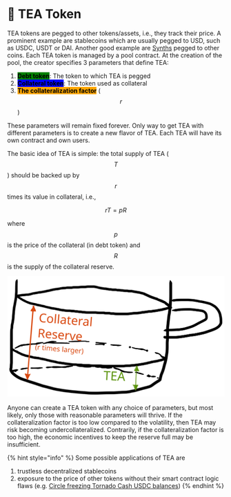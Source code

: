 # 🍵 TEA Token

TEA tokens are pegged to other tokens/assets, i.e., they track their price. A prominent example are stablecoins which are usually pegged to USD, such as USDC, USDT or DAI. Another good example are [Synths](https://synthetix.io/synths) pegged to other coins. Each TEA token is managed by a pool contract. At the creation of the pool, the creator specifies 3 parameters that define TEA:

1. <mark style="background-color:green;">**Debt token**</mark>: The token to which TEA is pegged
2. <mark style="background-color:blue;">**Collateral token**</mark>: The token used as collateral
3. <mark style="background-color:orange;">**The collateralization factor**</mark> ($$r$$)

These parameters will remain fixed forever. Only way to get TEA with different parameters is to create a new flavor of TEA. Each TEA will have its own contract and own users.

The basic idea of TEA is simple: the total supply of TEA ($$T$$) should be backed up by $$r$$ times its value in collateral, i.e.,

$$
\begin{equation}r T = p R\end{equation}
$$

where $$p$$ is the price of the collateral (in debt token) and $$R$$ is the supply of the collateral reserve.​

<img src="../../.gitbook/assets/file.drawing (7).svg" alt="" class="gitbook-drawing">

Anyone can create a TEA token with any choice of parameters, but most likely, only those with reasonable parameters will thrive. If the collateralization factor is too low compared to the volatility, then TEA may risk becoming undercollateralized. Contrarily, if the collateralization factor is too high, the economic incentives to keep the reserve full may be insufficient.&#x20;

{% hint style="info" %}
Some possible applications of TEA are

1. trustless decentralized stablecoins
2. exposure to the price of other tokens without their smart contract logic flaws (e.g. [Circle freezing Tornado Cash USDC balances](https://cointelegraph.com/news/circle-freezes-blacklisted-tornado-cash-smart-contract-addresses))
{% endhint %}
